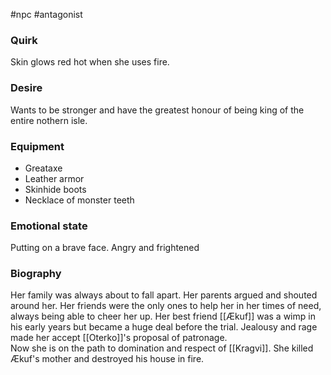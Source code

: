 #npc #antagonist 
### Quirk
Skin glows red hot when she uses fire.
### Desire
Wants to be stronger and have the greatest honour of being king of the entire nothern isle.
### Equipment
- Greataxe
- Leather armor
- Skinhide boots
- Necklace of monster teeth
### Emotional state
Putting on a brave face. Angry and frightened
### Biography
Her family was always about to fall apart. Her parents argued and shouted around her. Her friends were the only ones to help her in her times of need, always being able to cheer her up. Her best friend [[Ækuf]] was a wimp in his early years but became a huge deal before the trial. Jealousy and rage made her accept [[Oterko]]'s proposal of patronage.  
Now she is on the path to domination and respect of [[Kragvi]].
She killed Ækuf's mother and destroyed his house in fire.